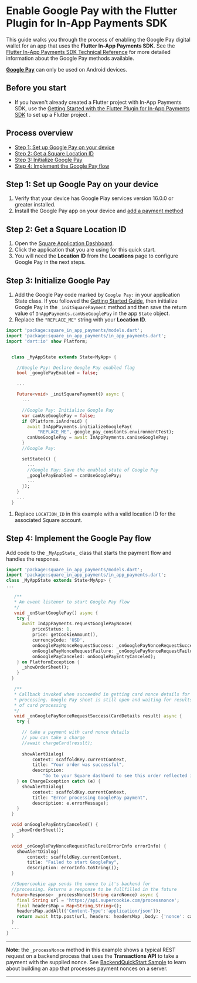 # Enable Google Pay with the Flutter Plugin for In-App Payments SDK

This guide walks you through the process of enabling the Google Pay digital wallet
for an app that uses the **Flutter In-App Payments SDK**. See the [Flutter In-App Payments SDK Technical Reference](reference.md)
for more detailed information about the Google Pay methods available.

**[Google Pay]** can only be used on Android devices.

## Before you start

* If you haven't already created a Flutter project with In-App Payments SDK, use the [Getting Started with the Flutter Plugin for In-App Payments SDK](get-started.md) to 
set up a Flutter project .


## Process overview

* [Step 1: Set up Google Pay on your device](#step-1-set-up-google-pay-on-your-device)
* [Step 2: Get a Square Location ID](#step-2-get-a-square-location-id)
* [Step 3: Initialize Google Pay](#step-3-initialize-google-pay)
* [Step 4: Implement the Google Pay flow](#step-4-implement-the-google-pay-flow)

## Step 1: Set up Google Pay on your device

1. Verify that your device has Google Play services version 16.0.0 or greater installed.
1. Install the Google Pay app on your device and [add a payment method]

## Step 2: Get a Square Location ID

1. Open the [Square Application Dashboard].
1. Click the application that you are using for this quick start.
1. You will need the **Location ID** from the
   **Locations** page to configure Google Pay in the next steps.

## Step 3: Initialize Google Pay


1. Add the Google Pay code marked by `Google Pay:` in your application State class. 
If you followed the [Getting Started Guide](get-started.md), then initialize Google Pay in the `_initSquarePayment` method and then save the return value of `InAppPayments.canUseGooglePay` in the app `State` object.
1. Replace the `"REPLACE_ME"` string with your **Location ID**.

  ```dart
  import 'package:square_in_app_payments/models.dart';
  import 'package:square_in_app_payments/in_app_payments.dart';
  import 'dart:io' show Platform;


    class _MyAppState extends State<MyApp> {

      //Google Pay: Declare Google Pay enabled flag
      bool _googlePayEnabled = false;

      ...

      Future<void> _initSquarePayment() async {
        ...

        //Google Pay: Initialize Google Pay
        var canUseGooglePay = false;
        if (Platform.isAndroid) {
          await InAppPayments.initializeGooglePay(
              "REPLACE_ME", google_pay_constants.environmentTest);
          canUseGooglePay = await InAppPayments.canUseGooglePay;
        }
        //Google Pay:

        setState(() {
          ...
          //Google Pay: Save the enabled state of Google Pay
          _googlePayEnabled = canUseGooglePay;
          ...
        });
      }
      ...
    } 
  ```
1. Replace `LOCATION_ID` in this example with a valid location ID for the associated Square account.

## Step 4: Implement the Google Pay flow

Add code to the `_MyAppState_` class that starts the payment flow and handles
the response. 

```dart
import 'package:square_in_app_payments/models.dart';
import 'package:square_in_app_payments/in_app_payments.dart';
class _MyAppState extends State<MyApp> {
...

   /**
   * An event listener to start Google Pay flow
   */ 
   void _onStartGooglePay() async {
    try {
      await InAppPayments.requestGooglePayNonce(
          priceStatus: 1,
          price: getCookieAmount(),
          currencyCode: 'USD',
          onGooglePayNonceRequestSuccess: _onGooglePayNonceRequestSuccess,
          onGooglePayNonceRequestFailure: _onGooglePayNonceRequestFailure,
          onGooglePayCanceled: onGooglePayEntryCanceled);
    } on PlatformException {
      _showOrderSheet();
    }
  }

   /**
   * Callback invoked when succeeded in getting card nonce details for
   * processing. Google Pay sheet is still open and waiting for results
   * of card processing
   */
   void _onGooglePayNonceRequestSuccess(CardDetails result) async {
    try {

      // take a payment with card nonce details
      // you can take a charge
      //await chargeCard(result);
      
      showAlertDialog(
          context: scaffoldKey.currentContext,
          title: "Your order was successful",
          description:
              "Go to your Square dashbord to see this order reflected in the sales tab.");
    } on ChargeException catch (e) {
      showAlertDialog(
          context: scaffoldKey.currentContext,
          title: "Error processing GooglePay payment",
          description: e.errorMessage);
    }
  }

  void onGooglePayEntryCanceled() {
    _showOrderSheet();
  }

  void _onGooglePayNonceRequestFailure(ErrorInfo errorInfo) {
    showAlertDialog(
        context: scaffoldKey.currentContext,
        title: "Failed to start GooglePay",
        description: errorInfo.toString());
  }

  //Supercookie app sends the nonce to it's backend for 
  //processing. Returns a response to be fullfilled in the future
  Future<Response> _processNonce(String cardNonce) async {
    final String url = 'https://api.supercookie.com/processnonce';
    final headersMap = Map<String,String>();
    headersMap.addAll({'Content-Type':'application/json'});
    return await http.post(url, headers: headersMap ,body: {'nonce': cardNonce, 'amount':'100'})
  }
  ...
}
```
---
**Note:** the `_processNonce` method in this example shows a typical REST request on a backend process that uses the **Transactions API** to take a payment with the supplied nonce. See [BackendQuickStart Sample]() to learn about building an app that processes payment nonces on a server.

---

[//]: # "Link anchor definitions"
[docs.connect.squareup.com]: https://docs.connect.squareup.com
[In-App Payments SDK]: https://docs.connect.squareup.com/payments/readersdk/overview
[Square Dashboard]: https://squareup.com/dashboard/
[update policy for In-App Payments SDK]: https://docs.connect.squareup.com/payments/readersdk/overview#readersdkupdatepolicy
[Testing Mobile Apps]: https://docs.connect.squareup.com/testing/mobile
[squareup.com/activate]: https://squareup.com/activate
[Square Application Dashboard]: https://connect.squareup.com/apps/
[In-App Payments SDK Android Setup Guide]: https://docs.connect.squareup.com/payments/readersdk/setup-android
[In-App Payments SDK iOS Setup Guide]: https://docs.connect.squareup.com/payments/readersdk/setup-ios
[root README]: ../README.md
[Flutter Getting Started]: https://flutter.io/docs/get-started/install
[Test Drive]: https://flutter.io/docs/get-started/test-drive
[Google Pay]: https://developers.google.com/pay/api/android/overview
[Google Pay methods]: https://developers.google.com/pay/api/android/reference/client
[Google Pay objects]: https://developers.google.com/pay/api/android/reference/object 
[add a payment method]: https://support.google.com/pay/answer/7625139?visit_id=636806718230188560-201650730&rd=1
